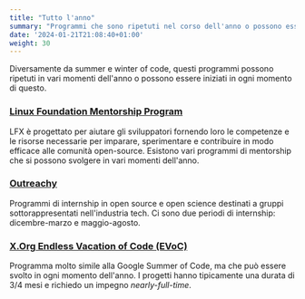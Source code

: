 ```yaml
---
title: "Tutto l'anno"
summary: "Programmi che sono ripetuti nel corso dell'anno o possono essere inziati in ogni momento di questo."
date: '2024-01-21T21:08:40+01:00'
weight: 30
---
```


Diversamente da summer e winter of code, questi programmi possono ripetuti in vari momenti dell'anno o possono essere iniziati in ogni momento di questo.

### [Linux Foundation Mentorship Program](https://www.linuxfoundation.org/about/mentorship-programs/)
LFX è progettato per aiutare gli sviluppatori fornendo loro le competenze e le risorse necessarie per imparare, sperimentare e contribuire in modo efficace alle comunità open-source. Esistono vari programmi di mentorship che si possono svolgere in vari momenti dell'anno.

### [Outreachy](https://www.outreachy.org/)
Programmi di internship in open source e open science destinati a gruppi sottorappresentati nell'industria tech. Ci sono due periodi di internship: dicembre-marzo e maggio-agosto.

### [X.Org Endless Vacation of Code (EVoC)](https://www.x.org/wiki/XorgEVoC/)
Programma molto simile alla Google Summer of Code, ma che può essere svolto in ogni momento dell'anno. I progetti hanno tipicamente una durata di 3/4 mesi e richiedo un impegno _nearly-full-time_.

#